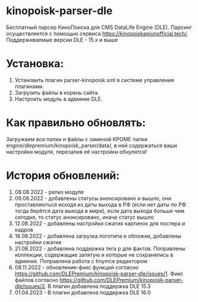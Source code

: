 # kinopoisk-parser-dle
Бесплатный парсер КиноПоиска для CMS DataLife Engine (DLE). Парсинг осуществляется с помощью сервиса https://kinopoiskapiunofficial.tech/. Поддерживаемые версии DLE - 15.x и выше

# Установка:
1. Установить плагин parser-kinopoisk.xml в системе управления плагинами.
2. Загрузить файлы в корень сайта.
3. Настроить модуль в админке DLE.

# Как правильно обновлять:
Загружаем все папки и файлы с заменой КРОМЕ папки engine/dlepremium/kinopoisk_parser/data/, в ней содержаться ваши настройки модуля, перезалив её настройки обнулятся!

# История обновлений:
1. 08.08.2022 - релиз модуля
2. 09.08.2022 - добавлены статусы анонсировано и вышло, они проставляються исходя из даты выхода в РФ (если нет даты по РФ тогда берётся дата выхода в мире), если дата выхода больше чем сегодня, то статус анонсировано, иначе статус вышло
3. 12.08.2022 - добавлены настройки сжатия картинок для постера и кадров
4. 16.08.2022 - добавлена загрузка логотипа и обложки, добавлены настройки сжатия
5. 21.08.2022 - добавлена поддержка тега p для фактов. Поправлены коллекции, содержащие запятую и которые не сохранялись в админке. Поправлена работа с tinymce редактором
6. 08.11.2022 - обновление-фикс функций согласно https://github.com/DLEPremium/kinopoisk-parser-dle/issues/1. Фикс файлов согласно https://github.com/DLEPremium/kinopoisk-parser-dle/issues/2. В плагин добавлена поддержка DLE 15.3
7. 01.04.2023 - В плагин добавлена поддержка DLE 16.0

